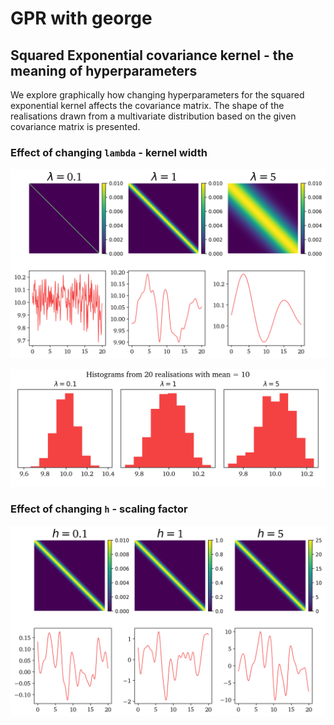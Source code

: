 # GPR with george

## Squared Exponential covariance kernel - the meaning of hyperparameters

We explore graphically how changing hyperparameters for the squared exponential kernel affects the covariance matrix. The shape of the realisations drawn from a multivariate distribution based on the given covariance matrix is presented.

### Effect of changing `lambda` - kernel width

![Screenshot](cov-Kernel-SE-changing-lambda.png)

![Screenshot](realisation-Histogram.png)

### Effect of changing `h` - scaling factor

![Screenshot](cov-Kernel-SE-changing-h.png)
